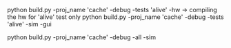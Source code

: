 python build.py -proj_name 'cache' -debug -tests 'alive' -hw                  -> compiling the hw for 'alive' test only 
python build.py -proj_name 'cache' -debug -tests 'alive' -sim -gui 

python build.py -proj_name 'cache' -debug  -all -sim